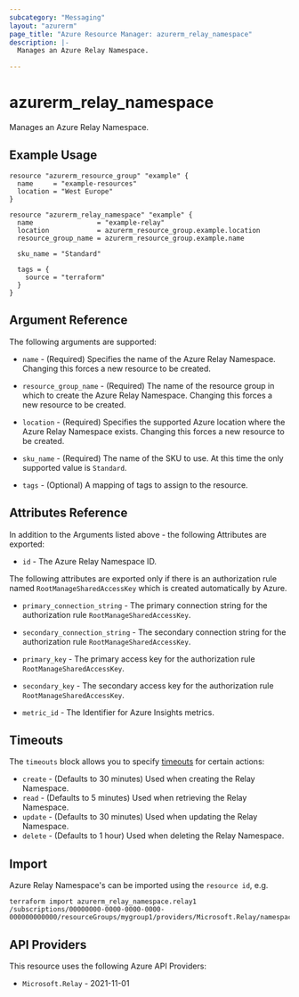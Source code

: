 ```yaml
---
subcategory: "Messaging"
layout: "azurerm"
page_title: "Azure Resource Manager: azurerm_relay_namespace"
description: |-
  Manages an Azure Relay Namespace.

---
```


# azurerm_relay_namespace

Manages an Azure Relay Namespace.

## Example Usage

```hcl
resource "azurerm_resource_group" "example" {
  name     = "example-resources"
  location = "West Europe"
}

resource "azurerm_relay_namespace" "example" {
  name                = "example-relay"
  location            = azurerm_resource_group.example.location
  resource_group_name = azurerm_resource_group.example.name

  sku_name = "Standard"

  tags = {
    source = "terraform"
  }
}
```

## Argument Reference

The following arguments are supported:

* `name` - (Required) Specifies the name of the Azure Relay Namespace. Changing this forces a new resource to be created.

* `resource_group_name` - (Required) The name of the resource group in which to create the Azure Relay Namespace. Changing this forces a new resource to be created.

* `location` - (Required) Specifies the supported Azure location where the Azure Relay Namespace exists. Changing this forces a new resource to be created.

* `sku_name` - (Required) The name of the SKU to use. At this time the only supported value is `Standard`.

* `tags` - (Optional) A mapping of tags to assign to the resource.

## Attributes Reference

In addition to the Arguments listed above - the following Attributes are exported:

* `id` - The Azure Relay Namespace ID.

The following attributes are exported only if there is an authorization rule named `RootManageSharedAccessKey` which is created automatically by Azure.

* `primary_connection_string` - The primary connection string for the authorization rule `RootManageSharedAccessKey`.

* `secondary_connection_string` - The secondary connection string for the authorization rule `RootManageSharedAccessKey`.

* `primary_key` - The primary access key for the authorization rule `RootManageSharedAccessKey`.

* `secondary_key` - The secondary access key for the authorization rule `RootManageSharedAccessKey`.

* `metric_id` - The Identifier for Azure Insights metrics.

## Timeouts

The `timeouts` block allows you to specify [timeouts](https://developer.hashicorp.com/terraform/language/resources/configure#define-operation-timeouts) for certain actions:

* `create` - (Defaults to 30 minutes) Used when creating the Relay Namespace.
* `read` - (Defaults to 5 minutes) Used when retrieving the Relay Namespace.
* `update` - (Defaults to 30 minutes) Used when updating the Relay Namespace.
* `delete` - (Defaults to 1 hour) Used when deleting the Relay Namespace.

## Import

Azure Relay Namespace's can be imported using the `resource id`, e.g.

```shell
terraform import azurerm_relay_namespace.relay1 /subscriptions/00000000-0000-0000-0000-000000000000/resourceGroups/mygroup1/providers/Microsoft.Relay/namespaces/relay1
```

## API Providers
<!-- This section is generated, changes will be overwritten -->
This resource uses the following Azure API Providers:

* `Microsoft.Relay` - 2021-11-01
